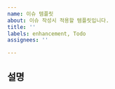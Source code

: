 ```yaml
---
name: 이슈 템플릿
about: 이슈 작성시 적용할 템플릿입니다.
title: ''
labels: enhancement, Todo
assignees: ''

---
```


## 설명
<!-- 세부 작업과 설명을 리스트 형태로 적어주세요 -->
